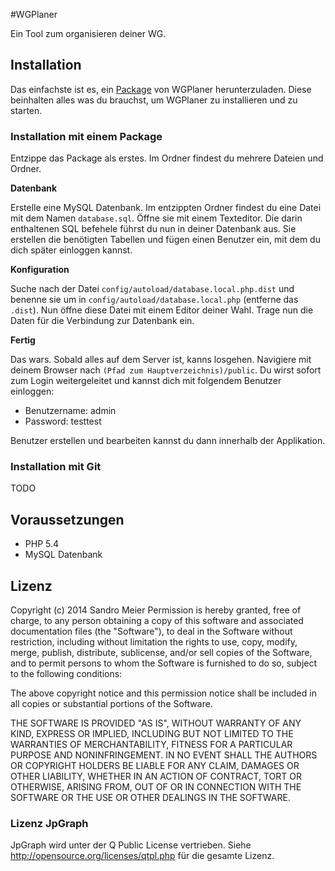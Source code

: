 #WGPlaner

Ein Tool zum organisieren deiner WG.

## Installation

Das einfachste ist es, ein [Package](https://github.com/fechu/WGPlaner/releases) von WGPlaner herunterzuladen. Diese beinhalten alles was du brauchst, um WGPlaner zu installieren und zu starten. 

### Installation mit einem Package

Entzippe das Package als erstes. Im Ordner findest du mehrere Dateien und Ordner. 

**Datenbank**

Erstelle eine MySQL Datenbank. Im entzippten Ordner findest du eine Datei mit dem Namen `database.sql`. Öffne sie mit einem Texteditor. Die darin enthaltenen SQL befehele führst du nun in deiner Datenbank aus. Sie erstellen die benötigten Tabellen und fügen einen Benutzer ein, mit dem du dich später einloggen kannst. 

**Konfiguration**

Suche nach der Datei `config/autoload/database.local.php.dist` und benenne sie um in `config/autoload/database.local.php` (entferne das `.dist`). Nun öffne diese Datei mit einem Editor deiner Wahl. Trage nun die Daten für die Verbindung zur Datenbank ein.

**Fertig**

Das wars. Sobald alles auf dem Server ist, kanns losgehen. Navigiere mit deinem Browser nach `(Pfad zum Hauptverzeichnis)/public`. Du wirst sofort zum Login weitergeleitet und kannst dich mit folgendem Benutzer einloggen:

- Benutzername: 	admin
- Password:		testtest

Benutzer erstellen und bearbeiten kannst du dann innerhalb der Applikation.

### Installation mit Git

TODO

## Voraussetzungen 

- PHP 5.4
- MySQL Datenbank

## Lizenz

Copyright (c) 2014 Sandro Meier
Permission is hereby granted, free of charge, to any person obtaining a copy of this software and associated documentation files (the "Software"), to deal in the Software without restriction, including without limitation the rights to use, copy, modify, merge, publish, distribute, sublicense, and/or sell copies of the Software, and to permit persons to whom the Software is furnished to do so, subject to the following conditions:

The above copyright notice and this permission notice shall be included in all copies or substantial portions of the Software.

THE SOFTWARE IS PROVIDED "AS IS", WITHOUT WARRANTY OF ANY KIND, EXPRESS OR IMPLIED, INCLUDING BUT NOT LIMITED TO THE WARRANTIES OF MERCHANTABILITY, FITNESS FOR A PARTICULAR PURPOSE AND NONINFRINGEMENT. IN NO EVENT SHALL THE AUTHORS OR COPYRIGHT HOLDERS BE LIABLE FOR ANY CLAIM, DAMAGES OR OTHER LIABILITY, WHETHER IN AN ACTION OF CONTRACT, TORT OR OTHERWISE, ARISING FROM, OUT OF OR IN CONNECTION WITH THE SOFTWARE OR THE USE OR OTHER DEALINGS IN THE SOFTWARE.

### Lizenz JpGraph

JpGraph wird unter der Q Public License vertrieben. Siehe http://opensource.org/licenses/qtpl.php für die gesamte Lizenz.